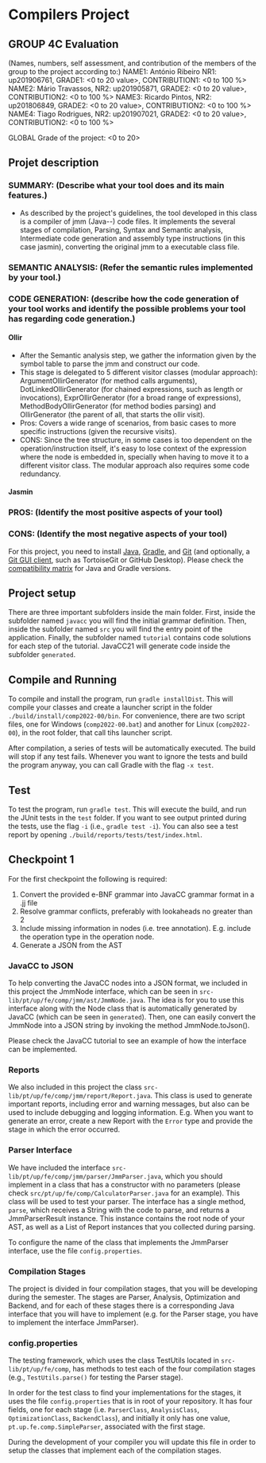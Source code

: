 # Compilers Project

## GROUP 4C Evaluation

(Names, numbers, self assessment, and contribution of the members of the group to the project according to:)
NAME1: António Ribeiro NR1: up201906761, GRADE1: <0 to 20 value>, CONTRIBUTION1: <0 to 100 %>
NAME2: Mário Travassos, NR2: up201905871, GRADE2: <0 to 20 value>, CONTRIBUTION2: <0 to 100 %>
NAME3: Ricardo Pintos, NR2: up201806849, GRADE2: <0 to 20 value>, CONTRIBUTION2: <0 to 100 %>
NAME4: Tiago Rodrigues, NR2: up201907021, GRADE2: <0 to 20 value>, CONTRIBUTION2: <0 to 100 %>

GLOBAL Grade of the project: <0 to 20>

 
## Projet description

### SUMMARY: (Describe what your tool does and its main features.)

- As described by the project's guidelines, the tool developed in this class is a compiler of jmm (Java--) code files. It implements the several stages of compilation, Parsing, Syntax and Semantic analysis, Intermediate code generation and assembly type instructions (in this case jasmin), converting the original jmm to a executable class file.


### SEMANTIC ANALYSIS: (Refer the semantic rules implemented by your tool.)


### CODE GENERATION: (describe how the code generation of your tool works and identify the possible problems your tool has regarding code generation.)

#### Ollir

- After the Semantic analysis step, we gather the information given by the symbol table to parse the jmm and construct our code. 
- This stage is delegated to 5 different visitor classes (modular approach): ArgumentOllirGenerator (for method calls arguments), DotLinkedOllirGenerator (for chained expressions, such as length or invocations), ExprOllirGenerator (for a broad range of expressions), MethodBodyOllirGenerator (for method bodies parsing) and OllirGenerator (the parent of all, that starts the ollir visit).
- Pros: Covers a wide range of scenarios, from basic cases to more specific instructions (given the recursive visits). 
- CONS: Since the tree structure, in some cases is too dependent on the operation/instruction itself, it's easy to lose context of the expression where the node is embedded in, specially when having to move it to a different visitor class. The modular approach also requires some code redundancy. 

#### Jasmin

### PROS: (Identify the most positive aspects of your tool)
### CONS: (Identify the most negative aspects of your tool)









For this project, you need to install [Java](https://jdk.java.net/), [Gradle](https://gradle.org/install/), and [Git](https://git-scm.com/downloads/) (and optionally, a [Git GUI client](https://git-scm.com/downloads/guis), such as TortoiseGit or GitHub Desktop). Please check the [compatibility matrix](https://docs.gradle.org/current/userguide/compatibility.html) for Java and Gradle versions.

## Project setup

There are three important subfolders inside the main folder. First, inside the subfolder named ``javacc`` you will find the initial grammar definition. Then, inside the subfolder named ``src`` you will find the entry point of the application. Finally, the subfolder named ``tutorial`` contains code solutions for each step of the tutorial. JavaCC21 will generate code inside the subfolder ``generated``.

## Compile and Running

To compile and install the program, run ``gradle installDist``. This will compile your classes and create a launcher script in the folder ``./build/install/comp2022-00/bin``. For convenience, there are two script files, one for Windows (``comp2022-00.bat``) and another for Linux (``comp2022-00``), in the root folder, that call tihs launcher script.

After compilation, a series of tests will be automatically executed. The build will stop if any test fails. Whenever you want to ignore the tests and build the program anyway, you can call Gradle with the flag ``-x test``.

## Test

To test the program, run ``gradle test``. This will execute the build, and run the JUnit tests in the ``test`` folder. If you want to see output printed during the tests, use the flag ``-i`` (i.e., ``gradle test -i``).
You can also see a test report by opening ``./build/reports/tests/test/index.html``.

## Checkpoint 1
For the first checkpoint the following is required:

1. Convert the provided e-BNF grammar into JavaCC grammar format in a .jj file
2. Resolve grammar conflicts, preferably with lookaheads no greater than 2
3. Include missing information in nodes (i.e. tree annotation). E.g. include the operation type in the operation node.
4. Generate a JSON from the AST

### JavaCC to JSON
To help converting the JavaCC nodes into a JSON format, we included in this project the JmmNode interface, which can be seen in ``src-lib/pt/up/fe/comp/jmm/ast/JmmNode.java``. The idea is for you to use this interface along with the Node class that is automatically generated by JavaCC (which can be seen in ``generated``). Then, one can easily convert the JmmNode into a JSON string by invoking the method JmmNode.toJson().

Please check the JavaCC tutorial to see an example of how the interface can be implemented.

### Reports
We also included in this project the class ``src-lib/pt/up/fe/comp/jmm/report/Report.java``. This class is used to generate important reports, including error and warning messages, but also can be used to include debugging and logging information. E.g. When you want to generate an error, create a new Report with the ``Error`` type and provide the stage in which the error occurred.


### Parser Interface

We have included the interface ``src-lib/pt/up/fe/comp/jmm/parser/JmmParser.java``, which you should implement in a class that has a constructor with no parameters (please check ``src/pt/up/fe/comp/CalculatorParser.java`` for an example). This class will be used to test your parser. The interface has a single method, ``parse``, which receives a String with the code to parse, and returns a JmmParserResult instance. This instance contains the root node of your AST, as well as a List of Report instances that you collected during parsing.

To configure the name of the class that implements the JmmParser interface, use the file ``config.properties``.

### Compilation Stages 

The project is divided in four compilation stages, that you will be developing during the semester. The stages are Parser, Analysis, Optimization and Backend, and for each of these stages there is a corresponding Java interface that you will have to implement (e.g. for the Parser stage, you have to implement the interface JmmParser).


### config.properties

The testing framework, which uses the class TestUtils located in ``src-lib/pt/up/fe/comp``, has methods to test each of the four compilation stages (e.g., ``TestUtils.parse()`` for testing the Parser stage). 

In order for the test class to find your implementations for the stages, it uses the file ``config.properties`` that is in root of your repository. It has four fields, one for each stage (i.e. ``ParserClass``, ``AnalysisClass``, ``OptimizationClass``, ``BackendClass``), and initially it only has one value, ``pt.up.fe.comp.SimpleParser``, associated with the first stage.

During the development of your compiler you will update this file in order to setup the classes that implement each of the compilation stages.
